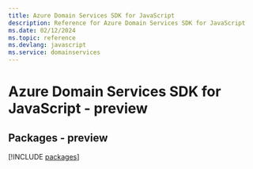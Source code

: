 ```yaml
---
title: Azure Domain Services SDK for JavaScript
description: Reference for Azure Domain Services SDK for JavaScript
ms.date: 02/12/2024
ms.topic: reference
ms.devlang: javascript
ms.service: domainservices
---
```

# Azure Domain Services SDK for JavaScript - preview
## Packages - preview
[!INCLUDE [packages](domain-services-index.md)]